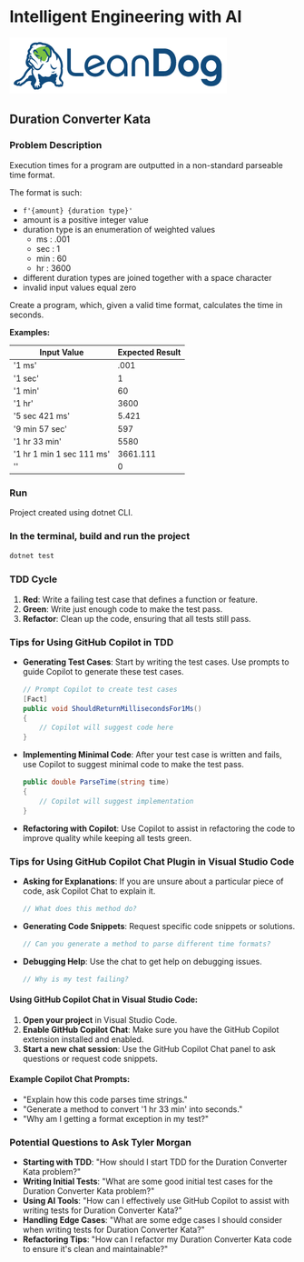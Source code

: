 # Intelligent Engineering with AI

![LeanDog Logo](/Assets/LeanDog-logo.png)

## Duration Converter Kata

### Problem Description

Execution times for a program are outputted in a non-standard parseable time format.

The format is such:

- `f'{amount} {duration type}'`
- amount is a positive integer value
- duration type is an enumeration of weighted values
  - ms : .001
  - sec : 1
  - min : 60
  - hr : 3600
- different duration types are joined together with a space character
- invalid input values equal zero

Create a program, which, given a valid time format, calculates the time in seconds.

**Examples:**

| Input Value               | Expected Result |
| ------------------------- | --------------- |
| '1 ms'                    | .001            |
| '1 sec'                   | 1               |
| '1 min'                   | 60              |
| '1 hr'                    | 3600            |
| '5 sec 421 ms'            | 5.421           |
| '9 min 57 sec'            | 597             |
| '1 hr 33 min'             | 5580            |
| '1 hr 1 min 1 sec 111 ms' | 3661.111        |
| ''                        | 0               |

### Run

Project created using dotnet CLI.

### In the terminal, build and run the project

```bash
dotnet test
```

### TDD Cycle

1. **Red**: Write a failing test case that defines a function or feature.
2. **Green**: Write just enough code to make the test pass.
3. **Refactor**: Clean up the code, ensuring that all tests still pass.

### Tips for Using GitHub Copilot in TDD

- **Generating Test Cases**: Start by writing the test cases. Use prompts to guide Copilot to generate these test cases.
  ```csharp
  // Prompt Copilot to create test cases
  [Fact]
  public void ShouldReturnMillisecondsFor1Ms()
  {
      // Copilot will suggest code here
  }
  ```
- **Implementing Minimal Code**: After your test case is written and fails, use Copilot to suggest minimal code to make the test pass.
  ```csharp
  public double ParseTime(string time)
  {
      // Copilot will suggest implementation
  }
  ```
- **Refactoring with Copilot**: Use Copilot to assist in refactoring the code to improve quality while keeping all tests green.

### Tips for Using GitHub Copilot Chat Plugin in Visual Studio Code

- **Asking for Explanations**: If you are unsure about a particular piece of code, ask Copilot Chat to explain it.
  ```csharp
  // What does this method do?
  ```
- **Generating Code Snippets**: Request specific code snippets or solutions.
  ```csharp
  // Can you generate a method to parse different time formats?
  ```
- **Debugging Help**: Use the chat to get help on debugging issues.
  ```csharp
  // Why is my test failing?
  ```

#### Using GitHub Copilot Chat in Visual Studio Code:

1. **Open your project** in Visual Studio Code.
2. **Enable GitHub Copilot Chat**: Make sure you have the GitHub Copilot extension installed and enabled.
3. **Start a new chat session**: Use the GitHub Copilot Chat panel to ask questions or request code snippets.

#### Example Copilot Chat Prompts:

- "Explain how this code parses time strings."
- "Generate a method to convert '1 hr 33 min' into seconds."
- "Why am I getting a format exception in my test?"

### Potential Questions to Ask Tyler Morgan

- **Starting with TDD**: "How should I start TDD for the Duration Converter Kata problem?"
- **Writing Initial Tests**: "What are some good initial test cases for the Duration Converter Kata problem?"
- **Using AI Tools**: "How can I effectively use GitHub Copilot to assist with writing tests for Duration Converter Kata?"
- **Handling Edge Cases**: "What are some edge cases I should consider when writing tests for Duration Converter Kata?"
- **Refactoring Tips**: "How can I refactor my Duration Converter Kata code to ensure it's clean and maintainable?"
